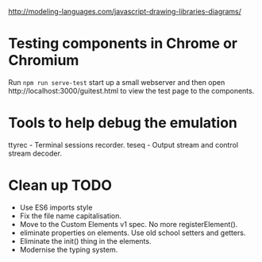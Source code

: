 http://modeling-languages.com/javascript-drawing-libraries-diagrams/


Testing components in Chrome or Chromium
========================================
Run `npm run serve-test` start up a small webserver and then open http://localhost:3000/guitest.html to view the test page to the components.


Tools to help debug the emulation
=================================

ttyrec - Terminal sessions recorder.
teseq - Output stream and control stream decoder.


Clean up TODO
=============
* Use ES6 imports style
* Fix the file name capitalisation.
* Move to the Custom Elements v1 spec. No more registerElement().
* eliminate properties on elements. Use old school setters and getters.
* Eliminate the init() thing in the elements.
* Modernise the typing system.
